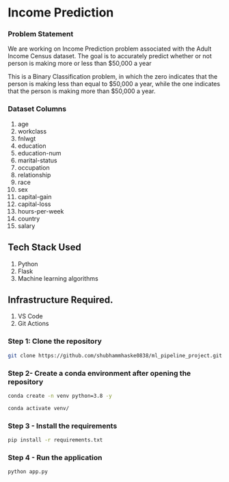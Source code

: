 # Income Prediction

### Problem Statement
We are working on Income Prediction problem associated with the Adult Income Census dataset. 
The goal is to accurately predict whether or not person is making more or less than $50,000 a year

This is a Binary Classification problem, in which the zero indicates that the person is making less than equal to $50,000 a year, while the one indicates that the person is making more than $50,000 a year.

### Dataset Columns
1.  age
2.  workclass
3.  fnlwgt
4.  education
5.  education-num
6.  marital-status
7.  occupation
8.  relationship
9.  race
10. sex
11. capital-gain
12. capital-loss
13. hours-per-week
14. country
15. salary


## Tech Stack Used
1. Python 
2. Flask 
3. Machine learning algorithms

## Infrastructure Required.

1. VS Code
2. Git Actions 

### Step 1: Clone the repository
```bash
git clone https://github.com/shubhammhaske0838/ml_pipeline_project.git
```

### Step 2- Create a conda environment after opening the repository

```bash
conda create -n venv python=3.8 -y
```

```bash
conda activate venv/
```

### Step 3 - Install the requirements
```bash
pip install -r requirements.txt
```

### Step 4 - Run the application
```bash
python app.py
```
